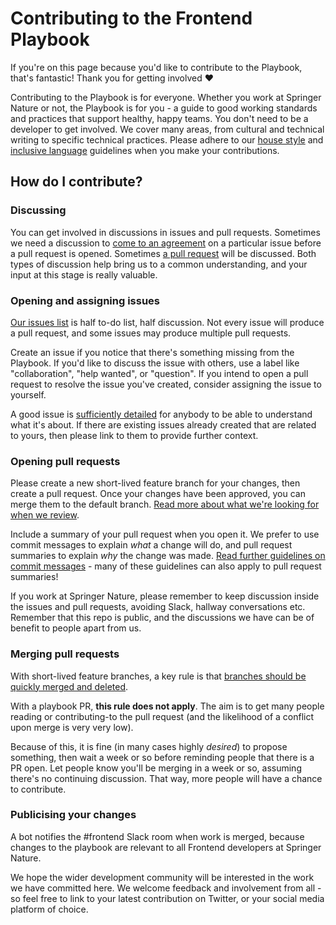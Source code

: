 # Contributing to the Frontend Playbook

If you're on this page because you'd like to contribute to the Playbook, that's fantastic! Thank you for getting involved ❤️

Contributing to the Playbook is for everyone. Whether you work at Springer Nature or not, the Playbook is for you - a guide to good working standards and practices that support healthy, happy teams. You don't need to be a developer to get involved. We cover many areas, from cultural and technical writing to specific technical practices. Please adhere to our [house style](writing/house-style.md) and [inclusive language](writing/inclusive-language.md) guidelines when you make your contributions.

## How do I contribute?

### Discussing

You can get involved in discussions in issues and pull requests. Sometimes we need a discussion to [come to an agreement](https://github.com/springernature/frontend-playbook/issues/92) on a particular issue before a pull request is opened. Sometimes [a pull request](https://github.com/springernature/frontend-playbook/pull/87) will be discussed. Both types of discussion help bring us to a common understanding, and your input at this stage is really valuable.

### Opening and assigning issues

[Our issues list](https://github.com/springernature/frontend-playbook/issues) is half to-do list, half discussion. Not every issue will produce a pull request, and some issues may produce multiple pull requests.

Create an issue if you notice that there's something missing from the Playbook. If you'd like to discuss the issue with others, use a label like "collaboration", "help wanted", or "question". If you intend to open a pull request to resolve the issue you've created, consider assigning the issue to yourself.

A good issue is [sufficiently detailed](https://github.com/springernature/frontend-playbook/issues/45) for anybody to be able to understand what it's about. If there are existing issues already created that are related to yours, then please link to them to provide further context.

### Opening pull requests

Please create a new short-lived feature branch for your changes, then create a pull request. Once your changes have been approved, you can merge them to the default branch. [Read more about what we're looking for when we review](practices/code-review.md).

Include a summary of your pull request when you open it. We prefer to use commit messages to explain _what_ a change will do, and pull request summaries to explain _why_ the change was made. [Read further guidelines on commit messages](git/git.md) - many of these guidelines can also apply to pull request summaries!

If you work at Springer Nature, please remember to keep discussion inside the issues and pull requests, avoiding Slack, hallway conversations etc. Remember that this repo is public, and the discussions we have can be of benefit to people apart from us.

### Merging pull requests
With short-lived feature branches, a key rule is that [branches should be quickly merged and deleted](https://trunkbaseddevelopment.com/short-lived-feature-branches/).

With a playbook PR, __this rule does not apply__. The aim is to get many people reading or contributing-to the pull request (and the likelihood of a conflict upon merge is very very low).

Because of this, it is fine (in many cases highly _desired_) to propose something, then wait a week or so before reminding people that there is a PR open. Let people know you'll be merging in a week or so, assuming there's no continuing discussion. That way, more people will have a chance to contribute.

### Publicising your changes

A bot notifies the #frontend Slack room when work is merged, because changes to the playbook are relevant to all Frontend developers at Springer Nature.

We hope the wider development community will be interested in the work we have committed here. We welcome feedback and involvement from all - so feel free to link to your latest contribution on Twitter, or your social media platform of choice.
